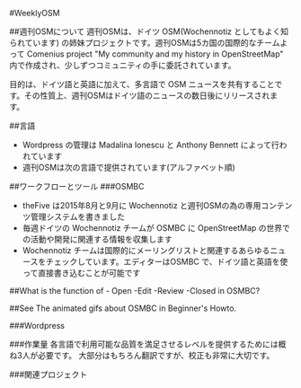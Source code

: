 #WeeklyOSM

##週刊OSMについて
週刊OSMは、ドイツ OSM(Wochennotiz としてもよく知られています) の姉妹プロジェクトです。週刊OSMは5カ国の国際的なチームよって Comenius project "My community and my history in OpenStreetMap" 内で作成され、少しずつコミュニティの手に委託されています。

目的は、ドイツ語と英語に加えて、多言語で OSM ニュースを共有することです。その性質上、週刊OSMはドイツ語のニュースの数日後にリリースされます。

##言語
+ Wordpress の管理は Madalina Ionescu と Anthony Bennett によって行われています
+ 週刊OSMは次の言語で提供されています(アルファベット順)

##ワークフローとツール
###OSMBC
+ theFive は2015年8月と9月に Wochennotiz と週刊OSMの為の専用コンテンツ管理システムを書きました
+ 毎週ドイツの Wochennotiz チームが OSMBC に OpenStreetMap の世界での活動や開発に関連する情報を収集します
+ Wochennotiz チームは国際的にメーリングリストと関連するあらゆるニュースをチェックしています。エディターはOSMBC で、ドイツ語と英語を使って直接書き込むことが可能です

##What is the function of - Open -Edit -Review -Closed in OSMBC?

##See The animated gifs about OSMBC in Beginner's Howto.

###Wordpress

###作業量
各言語で利用可能な品質を満足させるレベルを提供するためには概ね3人が必要です。
大部分はもちろん翻訳ですが、校正も非常に大切です。

###関連プロジェクト

